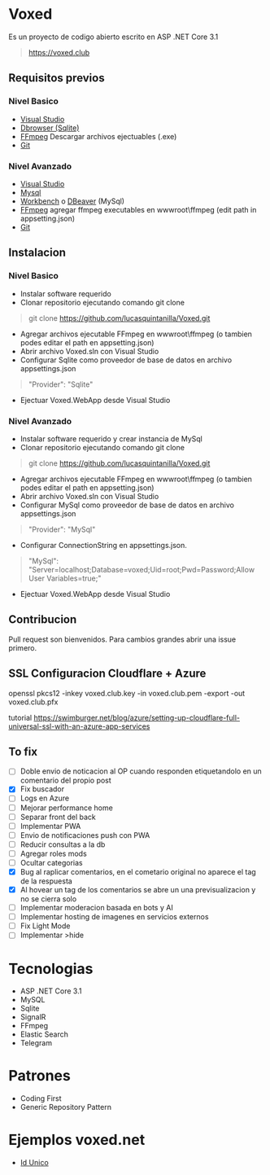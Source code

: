 # Voxed

Es un proyecto de codigo abierto escrito en ASP .NET Core 3.1

> https://voxed.club

## Requisitos previos

### Nivel Basico

- [Visual Studio](https://visualstudio.microsoft.com/downloads/)
- [Dbrowser (Sqlite)](https://sqlitebrowser.org/dl/)
- [FFmpeg](https://ffmpeg.org/download.html) Descargar archivos ejectuables (.exe)
- [Git](https://git-scm.com/download/win)

### Nivel Avanzado

- [Visual Studio](https://visualstudio.microsoft.com/downloads/)
- [Mysql](https://dev.mysql.com/downloads/installer/)
- [Workbench](https://dev.mysql.com/downloads/workbench/) o [DBeaver](https://dbeaver.io/) (MySql)
- [FFmpeg](https://ffmpeg.org/download.html) agregar ffmpeg executables en wwwroot\ffmpeg (edit path in appsetting.json)
- [Git](https://git-scm.com/download/win)

## Instalacion 

### Nivel Basico

- Instalar software requerido
- Clonar repositorio ejecutando comando git clone
> git clone https://github.com/lucasquintanilla/Voxed.git
- Agregar archivos ejecutable FFmpeg en wwwroot\ffmpeg (o tambien podes editar el path en appsetting.json)
- Abrir archivo Voxed.sln con Visual Studio
- Configurar Sqlite como proveedor de base de datos en archivo appsettings.json
> "Provider": "Sqlite" 
- Ejectuar Voxed.WebApp desde Visual Studio

### Nivel Avanzado

- Instalar software requerido y crear instancia de MySql
- Clonar repositorio ejecutando comando git clone
> git clone https://github.com/lucasquintanilla/Voxed.git
- Agregar archivos ejecutable FFmpeg en wwwroot\ffmpeg (o tambien podes editar el path en appsetting.json)
- Abrir archivo Voxed.sln con Visual Studio
- Configurar MySql como proveedor de base de datos en archivo appsettings.json
> "Provider": "MySql"
- Configurar ConnectionString en appsettings.json.
> "MySql": "Server=localhost;Database=voxed;Uid=root;Pwd=Password;Allow User Variables=true;"
- Ejectuar Voxed.WebApp desde Visual Studio

## Contribucion

Pull request son bienvenidos. Para cambios grandes abrir una issue primero.

## SSL Configuracion Cloudflare + Azure

openssl pkcs12 -inkey voxed.club.key -in voxed.club.pem -export -out voxed.club.pfx

tutorial https://swimburger.net/blog/azure/setting-up-cloudflare-full-universal-ssl-with-an-azure-app-services

## To fix

- [ ] Doble envio de noticacion al OP cuando responden etiquetandolo en un comentario del propio post
- [x] Fix buscador
- [ ] Logs en Azure
- [ ] Mejorar performance home
- [ ] Separar front del back
- [ ] Implementar PWA
- [ ] Envio de notificaciones push con PWA
- [ ] Reducir consultas a la db
- [ ] Agregar roles mods
- [ ] Ocultar categorias
- [x] Bug al raplicar comentarios, en el cometario original no aparece el tag de la respuesta
- [x] Al hovear un tag de los comentarios se abre un una previsualizacion y no se cierra solo
- [ ] Implementar moderacion basada en bots y AI
- [ ] Implementar hosting de imagenes en servicios externos
- [ ] Fix Light Mode
- [ ] Implementar >hide

# Tecnologias

- ASP .NET Core 3.1
- MySQL
- Sqlite
- SignalR
- FFmpeg
- Elastic Search
- Telegram

# Patrones

- Coding First
- Generic Repository Pattern

# Ejemplos voxed.net

- [Id Unico](https://web.archive.org/web/20201020000307/https://www.voxed.net/off/R6X0nNN0BA6ySYDQa8EU)


